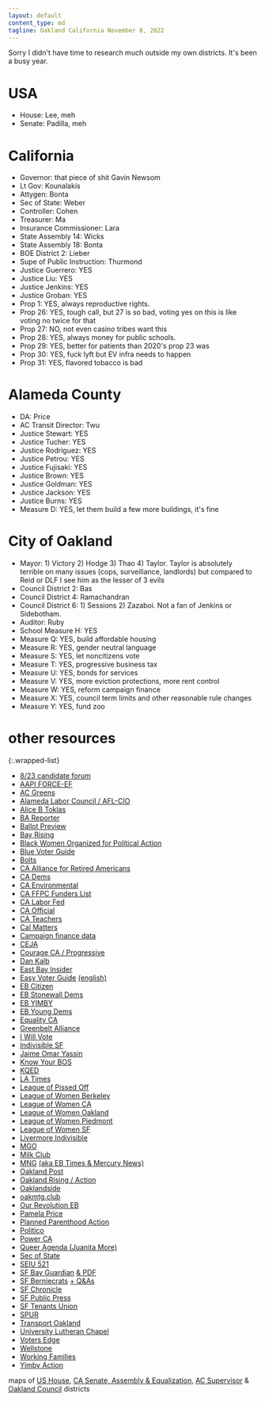 ```yaml
---
layout: default
content_type: md
tagline: Oakland California November 8, 2022
---
```


Sorry I didn't have time to research much outside my own districts. It's been a busy year.

# USA
* House: Lee, meh
* Senate: Padilla, meh

# California
* Governor: that piece of shit Gavin Newsom
* Lt Gov: Kounalakis
* Attygen: Bonta
* Sec of State: Weber
* Controller: Cohen
* Treasurer: Ma
* Insurance Commissioner: Lara
* State Assembly 14: Wicks
* State Assembly 18: Bonta
* BOE District 2: Lieber
* Supe of Public Instruction: Thurmond
* Justice Guerrero: YES
* Justice Liu: YES
* Justice Jenkins: YES
* Justice Groban: YES
* Prop 1: YES, always reproductive rights.
* Prop 26: YES, tough call, but 27 is so bad, voting yes on this is like voting no twice for that
* Prop 27: NO, not even casino tribes want this
* Prop 28: YES, always money for public schools.
* Prop 29: YES, better for patients than 2020's prop 23 was
* Prop 30: YES, fuck lyft but EV infra needs to happen
* Prop 31: YES, flavored tobacco is bad

# Alameda County
* DA: Price
* AC Transit Director: Twu
* Justice Stewart: YES
* Justice Tucher: YES
* Justice Rodriguez: YES
* Justice Petrou: YES
* Justice Fujisaki: YES
* Justice Brown: YES
* Justice Goldman: YES
* Justice Jackson: YES
* Justice Burns: YES
* Measure D: YES, let them build a few more buildings, it's fine

# City of Oakland
* Mayor: 1) Victory 2) Hodge 3) Thao 4) Taylor. Taylor is absolutely terrible on many issues (cops, surveillance, landlords) but compared to Reid or DLF I see him as the lesser of 3 evils
* Council District 2: Bas
* Council District 4: Ramachandran
* Council District 6: 1) Sessions 2) Zazaboi. Not a fan of Jenkins or Sidebotham.
* Auditor: Ruby
* School Measure H: YES
* Measure Q: YES, build affordable housing
* Measure R: YES, gender neutral language
* Measure S: YES, let noncitizens vote
* Measure T: YES, progressive business tax
* Measure U: YES, bonds for services
* Measure V: YES, more eviction protections, more rent control
* Measure W: YES, reform campaign finance
* Measure X: YES, council term limits and other reasonable rule changes
* Measure Y: YES, fund zoo

# other resources

{:.wrapped-list}
* [8/23 candidate forum](https://www.facebook.com/mgodems/posts/pfbid0jt9vAABhjY5R7W22u6o85WorrrtMrURFq3fSvcoFQNUry78wzZX8wxsfBfWNqw7Zl)
* [AAPI FORCE-EF](https://www.aapiforce-ef.vote/election-guide)
* [AC Greens](https://acgreens.files.wordpress.com/2022/10/gpac-vg-11-22-web.pdf)
* [Alameda Labor Council / AFL-CIO](https://alamedalabor.org/wp-content/uploads/2022/10/alc_2022-slate-card_north_v2-2.jpg)
* [Alice B Toklas](https://www.alicebtoklas.org/endorsements)
* [BA Reporter](https://www.ebar.com/story.php?id=319511)
* [Ballot Preview](https://ballotpedia.org/Sample_Ballot_Lookup)
* [Bay Rising](https://bayrisingaction.org/2022-endorsements-summary/)
* [Black Women Organized for Political Action](https://www.bwopatileleads.org/2022_ca_voter_guides)
* [Blue Voter Guide](https://bluevoterguide.org/)
* [Bolts](https://boltsmag.org/whats-on-the-ballot/2022-general-election-cheat-sheet/)
* [CA Alliance for Retired Americans](https://californiaalliance.org/candidate-forums-2022/)
* [CA Dems](https://cadem.org/endorsements/)
* [CA Environmental](https://www.envirovoters.org/2022-endorsements/)
* [CA FFPC Funders List](https://www.fppc.ca.gov/transparency/top-contributors/nov-22-gen.html)
* [CA Labor Fed](https://calaborfed.org/2022-general-election-endorsements/)
* [CA Official](https://vig.cdn.sos.ca.gov/2022/general/pdf/complete-vig.pdf)
* [CA Teachers](https://www.cta.org/our-advocacy/election-2022/recommendations-2022)
* [Cal Matters](https://calmatters.org/california-voter-guide-2022/)
* [Campaign finance data](https://data.oaklandca.gov/campaign_finance/contribution?electionYear=2022&since=2020-02-22&until=2022-10-30)
* [CEJA](https://ceja-action.org/ej-voter/2022ejcrew/)
* [Courage CA / Progressive](https://progressivevotersguide.com/california/2022/general/county/alameda)
* [Dan Kalb](https://www.dankalb.net/dan-s-voter-guide-nov-2022)
* [East Bay Insider](https://eastbayinsiders.substack.com/p/former-council-aide-to-sheng-thao)
* [Easy Voter Guide](https://easyvoterguide.org/) [(english)](https://easyvoterguide.org/wp-content/uploads/2022/09/EVG-Nov2022-Eng.pdf)
* [EB Citizen](https://ebcitizen.com/2021/03/16/2022-east-bay-candidate-list-march-primary/)
* [EB Stonewall Dems](http://eastbaystonewalldemocrats.org/Elections)
* [EB YIMBY](https://www.eastbayyimby.org/endorsements)
* [EB Young Dems](https://www.ebyd.org/endorsements)
* [Equality CA](https://www.eqca.org/elections/)
* [Greenbelt Alliance](https://www.greenbelt.org/blog/alameda-county-vote-yes-on-measure-d/)
* [I Will Vote](https://iwillvote.com/)
* [Indivisible SF](https://indivisiblesf.org/blog/2022/9/27/propositions-on-the-2022-octnov-ballot)
* [Jaime Omar Yassin](https://hyphenatedrepublic.com/2022/10/28/6578/)
* [Know Your BOS](https://www.youtube.com/watch?v=oO98_W_98hs)
* [KQED](https://www.kqed.org/voterguide)
* [LA Times](https://www.latimes.com/opinion/story/2022-09-08/los-angeles-times-elections-endorsements-november-2022-races)
* [League of Pissed Off](https://www.theleaguesf.org/Nov_2022)
* [League of Women Berkeley](https://www.lwvbae.org/the-november-2022-election/)
* [League of Women CA](https://lwvc.org/current-election)
* [League of Women Oakland](https://www.lwvoakland.org/decide-nov22)
* [League of Women Piedmont](https://www.lwvpiedmont.org/content.aspx?page_id=22&club_id=601389&module_id=517772)
* [League of Women SF](https://drive.google.com/file/d/1clPAzgzM7WwldVxz7zGT6WLoXpyzXKb7/view)
* [Livermore Indivisible](https://www.youtube.com/watch?v=F898oIKVJSU)
* [MGO](https://mgodems.org/)
* [Milk Club](https://www.milkclub.org/endorsements)
* [MNG](https://www.eastbaytimes.com/2022/07/31/our-california-and-bay-area-endorsements-for-the-nov-8-general-election-election-ballot/) [(aka EB Times & Mercury News)](https://en.wikipedia.org/wiki/Digital_First_Media)
* [Oakland Post](https://www.postnewsgroup.com/op-ed-public-safety-for-oakland-prevention-and-policing-intervention-and-enforcement/)
* [Oakland Rising](https://www.oaklandrising.org/2022voterguide/)[ / Action](https://oaklandrisingaction.org/2022VoterGuide/)
* [Oaklandside](https://oaklandside.org/oakland-election-2022/)
* [oakmtg.club](https://www.oakmtg.club/2022/guide/)
* [Our Revolution EB](https://www.ourrevolutioneastbay.org/endorsements---nov-2022.html)
* [Pamela Price](https://www.pamelaprice4da.com/)
* [Planned Parenthood Action](https://www.plannedparenthoodaction.org/planned-parenthood-advocates-mar-monte/voter-guide-2022/ca-endorsements#alameda)
* [Politico](https://www.politico.com/interactives/2022/california-ballot-measures-propositions-guide-2022/)
* [Power CA](https://powercaaction.org/voting-resources/)
* [Queer Agenda (Juanita More)](https://juanitamore.com/vote)
* [Sec of State](https://www.sos.ca.gov/elections/upcoming-elections/general-election-nov-8-2022)
* [SEIU 521](https://www.seiu521.org/2022election/)
* [SF Bay Guardian](https://www.sfbg.com/2022/10/10/endorsements-fall-2022/) [& PDF](https://www.sfbg.com/wp-content/uploads/2022/10/sfbgclipoutf22.pdf)
* [SF Berniecrats](https://sfberniecrats.com/november-2022-endorsements/) [+ Q&As](https://sfberniecrats.com/candidate-questionnaires-november-2022-election/)
* [SF Chronicle](https://www.sfchronicle.com/projects/2022/california-voter-guide-november/)
* [SF Public Press](https://www.sfpublicpress.org/november-2022-sf-election-guide/)
* [SF Tenants Union](https://sftu.org/endorsements/)
* [SPUR](https://www.spur.org/voter-guide/2022-11)
* [Transport Oakland](https://docs.google.com/document/d/1ZeeINU0a3sn4MdejfhhcYKjlNPPc9ZNe2BW2sFUSJWU/)
* [University Lutheran Chapel](https://drive.google.com/file/d/11eBdJjN6swfCcGpgJXb1QJ6VhJCt6FxH/view)
* [Voters Edge](http://votersedge.org/ca/en/election/2022-11-08/alameda-county)
* [Wellstone](http://wellstoneclub.org/new-endorsements/)
* [Working Families](https://workingfamilies.org/state/california/)
* [Yimby Action](https://yimbyaction.org/endorsements/)

maps of [US House](https://en.wikipedia.org/wiki/List_of_United_States_congressional_districts), [CA Senate, Assembly & Equalization](https://statewidedatabase.org/gis/districtscomp.html), [AC Supervisor](http://www.acgov.org/board/documents/districtmap.pdf) & [Oakland Council](https://oakgis.maps.arcgis.com/apps/instant/lookup/index.html?appid=da589a352c8641459af8a0f890398d44%2F) districts
